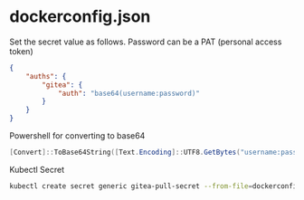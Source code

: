 # dockerconfig.json

Set the secret value as follows. Password can be a PAT (personal access token)

```json
{
    "auths": {
        "gitea": {
            "auth": "base64(username:password)"
        }
    }
}
```

Powershell for converting to base64
```ps1
[Convert]::ToBase64String([Text.Encoding]::UTF8.GetBytes("username:password"))
```

Kubectl Secret
```sh
kubectl create secret generic gitea-pull-secret --from-file=dockerconfig.json --type=kubernetes.io/dockerconfig.json --namespace=minecraft
```